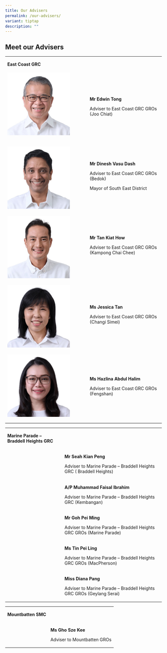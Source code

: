 ```yaml
---
title: Our Advisers
permalink: /our-advisers/
variant: tiptap
description: ""
---
```

<h2>Meet our Advisers</h2>
<p></p>
<table style="minWidth: 50px">
<colgroup>
<col>
<col>
</colgroup>
<tbody>
<tr>
<td rowspan="1" colspan="1">
<p><strong>East Coast GRC</strong>
</p>
</td>
<td rowspan="1" colspan="1">
<p></p>
</td>
</tr>
<tr>
<td rowspan="1" colspan="1">
<div class="isomer-image-wrapper">
<img style="width: 80%;" height="auto" width="100%" alt="Mr Edwin Tong" src="/images/Who We Are/Advisers/Edwin_Tong.jpg">
</div>
<p></p>
</td>
<td rowspan="1" colspan="1">
<p><strong>Mr Edwin Tong</strong>
</p>
<p>Adviser to East Coast GRC GROs (Joo Chiat)</p>
</td>
</tr>
<tr>
<td rowspan="1" colspan="1">
<p></p>
<div class="isomer-image-wrapper">
<img style="width: 80%;" height="auto" width="100%" alt="Mayor Dinesh" src="/images/Who We Are/Advisers/Dinesh_Vasu_Dash.jpg">
</div>
</td>
<td rowspan="1" colspan="1">
<p><strong>Mr Dinesh Vasu Dash</strong>
</p>
<p>Adviser to East Coast GRC GROs (Bedok)</p>
<p>Mayor of South East District</p>
</td>
</tr>
<tr>
<td rowspan="1" colspan="1">
<p></p>
<div class="isomer-image-wrapper">
<img style="width: 80%;" height="auto" width="100%" alt="SMS Tan" src="/images/Who We Are/Advisers/Tan_Kiat_How.jpg">
</div>
</td>
<td rowspan="1" colspan="1">
<p><strong>Mr Tan Kiat How</strong>
</p>
<p>Adviser to East Coast GRC GROs (Kampong Chai Chee)</p>
</td>
</tr>
<tr>
<td rowspan="1" colspan="1">
<p></p>
<div class="isomer-image-wrapper">
<img style="width: 80%;" height="auto" width="100%" alt="Ms Jessica" src="/images/Who We Are/Advisers/Jessica_Tan.jpg">
</div>
</td>
<td rowspan="1" colspan="1">
<p><strong>Ms Jessica Tan</strong>
</p>
<p>Adviser to East Coast GRC GROs (Changi Simei)</p>
</td>
</tr>
<tr>
<td rowspan="1" colspan="1">
<p></p>
<div class="isomer-image-wrapper">
<img style="width: 80%;" height="auto" width="100%" alt="Ms Hazlina" src="/images/Who We Are/Advisers/Hazlina_Halim.jpg">
</div>
<p></p>
</td>
<td rowspan="1" colspan="1">
<p><strong>Ms Hazlina Abdul Halim</strong>
</p>
<p>Adviser to East Coast GRC GROs (Fengshan)</p>
</td>
</tr>
</tbody>
</table>
<p></p>
<table style="minWidth: 50px">
<colgroup>
<col>
<col>
</colgroup>
<tbody>
<tr>
<td rowspan="1" colspan="1">
<p><strong>Marine Parade – Braddell Heights GRC</strong>
</p>
</td>
<td rowspan="1" colspan="1">
<p></p>
<p></p>
<p></p>
</td>
</tr>
<tr>
<td rowspan="1" colspan="1">
<p></p>
</td>
<td rowspan="1" colspan="1">
<p><strong>Mr Seah Kian Peng</strong>
</p>
<p>Adviser to Marine Parade – Braddell Heights GRC ( Braddell Heights)</p>
</td>
</tr>
<tr>
<td rowspan="1" colspan="1">
<p></p>
</td>
<td rowspan="1" colspan="1">
<p><strong>A/P Muhammad Faisal Ibrahim</strong>
</p>
<p>Adviser to Marine Parade – Braddell Heights GRC (Kembangan)</p>
<p></p>
</td>
</tr>
<tr>
<td rowspan="1" colspan="1">
<p></p>
</td>
<td rowspan="1" colspan="1">
<p><strong>Mr Goh Pei Ming</strong>
</p>
<p>Adviser to Marine Parade – Braddell Heights GRC GROs (Marine Parade)</p>
<p></p>
</td>
</tr>
<tr>
<td rowspan="1" colspan="1">
<p></p>
</td>
<td rowspan="1" colspan="1">
<p><strong>Ms Tin Pei Ling</strong>
</p>
<p>Adviser to Marine Parade – Braddell Heights GRC GROs (MacPherson)</p>
<p></p>
</td>
</tr>
<tr>
<td rowspan="1" colspan="1">
<p></p>
<p></p>
</td>
<td rowspan="1" colspan="1">
<p><strong>Miss Diana Pang</strong>
</p>
<p>Adviser to Marine Parade – Braddell Heights GRC GROs (Geylang Serai)</p>
<p></p>
</td>
</tr>
</tbody>
</table>
<table style="minWidth: 50px">
<colgroup>
<col>
<col>
</colgroup>
<tbody>
<tr>
<td rowspan="1" colspan="1">
<p><strong>Mountbatten SMC</strong>
</p>
</td>
<td rowspan="1" colspan="1">
<p></p>
<p></p>
</td>
</tr>
<tr>
<td rowspan="1" colspan="1">
<p></p>
</td>
<td rowspan="1" colspan="1">
<p><strong>Ms Gho Sze Kee</strong>
</p>
<p>Adviser to Mountbatten GROs</p>
</td>
</tr>
</tbody>
</table>
<p></p>